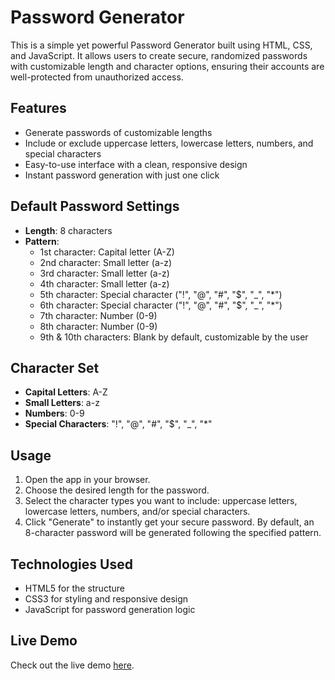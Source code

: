 # Password Generator

This is a simple yet powerful Password Generator built using HTML, CSS, and JavaScript. It allows users to create secure, randomized passwords with customizable length and character options, ensuring their accounts are well-protected from unauthorized access.

## Features
- Generate passwords of customizable lengths
- Include or exclude uppercase letters, lowercase letters, numbers, and special characters
- Easy-to-use interface with a clean, responsive design
- Instant password generation with just one click

## Default Password Settings
- **Length**: 8 characters
- **Pattern**:
  - 1st character: Capital letter (A-Z)
  - 2nd character: Small letter (a-z)
  - 3rd character: Small letter (a-z)
  - 4th character: Small letter (a-z)
  - 5th character: Special character ("!", "@", "#", "$", "_", "*")
  - 6th character: Special character ("!", "@", "#", "$", "_", "*")
  - 7th character: Number (0-9)
  - 8th character: Number (0-9)
  - 9th & 10th characters: Blank by default, customizable by the user

## Character Set
- **Capital Letters**: A-Z
- **Small Letters**: a-z
- **Numbers**: 0-9
- **Special Characters**: "!", "@", "#", "$", "_", "*"

## Usage
1. Open the app in your browser.
2. Choose the desired length for the password.
3. Select the character types you want to include: uppercase letters, lowercase letters, numbers, and/or special characters.
4. Click "Generate" to instantly get your secure password. By default, an 8-character password will be generated following the specified pattern.

## Technologies Used
- HTML5 for the structure
- CSS3 for styling and responsive design
- JavaScript for password generation logic

## Live Demo
Check out the live demo [here](https://password-generator-a54o.onrender.com/).
